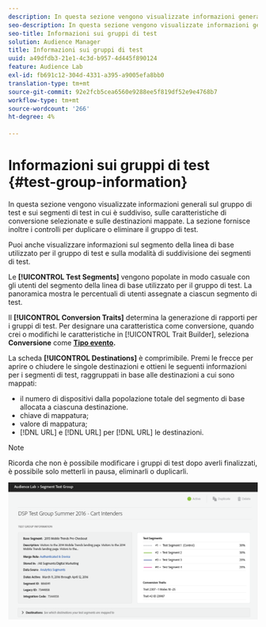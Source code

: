 ```yaml
---
description: In questa sezione vengono visualizzate informazioni generali sul gruppo di test e sui segmenti di test in cui è suddiviso, sulle caratteristiche di conversione selezionate e sulle destinazioni mappate. La sezione fornisce inoltre i controlli per duplicare o eliminare il gruppo di test.
seo-description: In questa sezione vengono visualizzate informazioni generali sul gruppo di test e sui segmenti di test in cui è suddiviso, sulle caratteristiche di conversione selezionate e sulle destinazioni mappate. La sezione fornisce inoltre i controlli per duplicare o eliminare il gruppo di test.
seo-title: Informazioni sui gruppi di test
solution: Audience Manager
title: Informazioni sui gruppi di test
uuid: a49dfdb3-21e1-4c3d-b957-4d445f890124
feature: Audience Lab
exl-id: fb691c12-304d-4331-a395-a9005efa8bb0
translation-type: tm+mt
source-git-commit: 92e2fcb5cea6560e9288ee5f819df52e9e4768b7
workflow-type: tm+mt
source-wordcount: '266'
ht-degree: 4%

---
```


# Informazioni sui gruppi di test {#test-group-information}

In questa sezione vengono visualizzate informazioni generali sul gruppo di test e sui segmenti di test in cui è suddiviso, sulle caratteristiche di conversione selezionate e sulle destinazioni mappate. La sezione fornisce inoltre i controlli per duplicare o eliminare il gruppo di test.

Puoi anche visualizzare informazioni sul segmento della linea di base utilizzato per il gruppo di test e sulla modalità di suddivisione dei segmenti di test.

Le **[!UICONTROL Test Segments]** vengono popolate in modo casuale con gli utenti del segmento della linea di base utilizzato per il gruppo di test. La panoramica mostra le percentuali di utenti assegnate a ciascun segmento di test.

Il **[!UICONTROL Conversion Traits]** determina la generazione di rapporti per i gruppi di test. Per designare una caratteristica come conversione, quando crei o modifichi le caratteristiche in [!UICONTROL Trait Builder], seleziona **Conversione** come **[Tipo evento](../../features/traits/create-onboarded-rule-based-traits.md).**

La scheda **[!UICONTROL Destinations]** è comprimibile. Premi le frecce per aprire o chiudere le singole destinazioni e ottieni le seguenti informazioni per i segmenti di test, raggruppati in base alle destinazioni a cui sono mappati:

* il numero di dispositivi dalla popolazione totale del segmento di base allocata a ciascuna destinazione.
* chiave di mappatura;
* valore di mappatura;
* [!DNL URL] e  [!DNL URL] per  [!DNL URL] le destinazioni.

>[!NOTE]
>
>Ricorda che non è possibile modificare i gruppi di test dopo averli finalizzati, è possibile solo metterli in pausa, eliminarli o duplicarli.

![](assets/test-groups-information.PNG)
